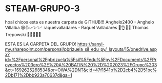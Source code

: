 # STEAM-GRUPO-3
hoal chicos esta es nuestra carpeta de GITHUB!!!
Anghelo2400 - Anghelo Villalba 😎👍📈📈📈
raquelvalladares - Raquel Valladares 🍕👌😉🙌
Thomas Trepowski 🍃🍃🍃🍃🍃


ESTA ES LA CARPETA DEL GRUPO!
https://sanyl-my.sharepoint.com/personal/pbrizuela_sil_edu_py/_layouts/15/onedrive.aspx?id=%2Fpersonal%2Fpbrizuela%5Fsil%5Fedu%5Fpy%2FDocuments%2FProyectos%203ero%2E%20A%20BATIN%20%2D%202023%2FGrupo%203&ct=1692625268534&or=OWA%2DNT&cid=47f1541b%2D2cb4%2D51bc%2Db171%2Dbb923a70637d&ga=1
